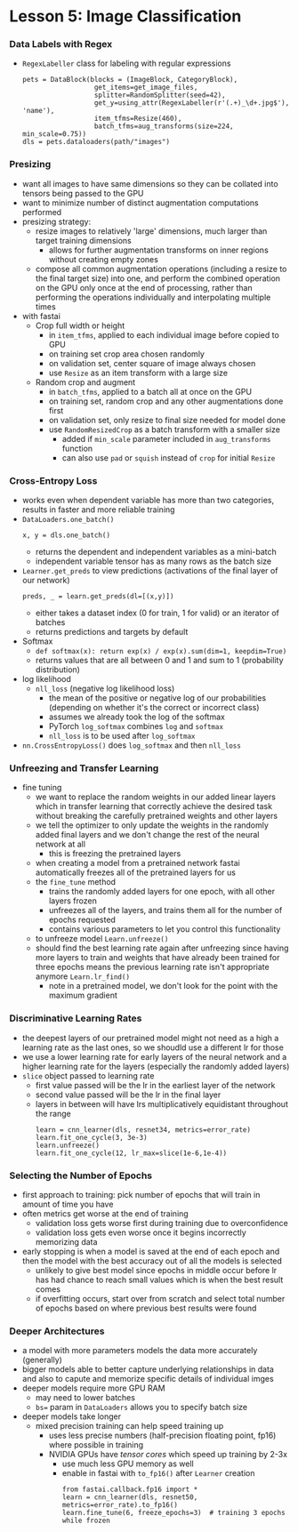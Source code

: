 # Lesson 5: Image Classification
### Data Labels with Regex
- `RegexLabeller` class for labeling with regular expressions
  ```
  pets = DataBlock(blocks = (ImageBlock, CategoryBlock),
                    get_items=get_image_files,
                    splitter=RandomSplitter(seed=42),
                    get_y=using_attr(RegexLabeller(r'(.+)_\d+.jpg$'), 'name'),
                    item_tfms=Resize(460),
                    batch_tfms=aug_transforms(size=224, min_scale=0.75))
  dls = pets.dataloaders(path/"images")
  ```
### Presizing
- want all images to have same dimensions so they can be collated into tensors being passed to the GPU
- want to minimize number of distinct augmentation computations performed
- presizing strategy:
  - resize images to relatively 'large' dimensions, much larger than target training dimensions
    - allows for further augmentation transforms on inner regions without creating empty zones
  - compose all common augmentation operations (including a resize to the final target size) into one, and perform the combined operation on the GPU only once at the end of processing, rather than performing the operations individually and interpolating multiple times
- with fastai
  - Crop full width or height
    - in `item_tfms`, applied to each individual image before copied to GPU
    - on training set crop area chosen randomly
    - on validation set, center square of image always chosen
    - use `Resize` as an item transform with a large size
  - Random crop and augment
    - in `batch_tfms`, applied to a batch all at once on the GPU
    - on training set, random crop and any other augmentations done first
    - on validation set, only resize to final size needed for model done
    - use `RandomResizedCrop` as a batch transform with a smaller size
      - added if `min_scale` parameter included in `aug_transforms` function
      - can also use `pad` or `squish` instead of `crop` for initial `Resize`

### Cross-Entropy Loss
- works even when dependent variable has more than two categories, results in faster and more reliable training
- `DataLoaders.one_batch()`
  ```
  x, y = dls.one_batch()
  ```
  - returns the dependent and independent variables as a mini-batch
  - independent variable tensor has as many rows as the batch size
- `Learner.get_preds` to view predictions (activations of the final layer of our network)
  ```
  preds, _ = learn.get_preds(dl=[(x,y)])
  ```
  - either takes a dataset index (0 for train, 1 for valid) or an iterator of batches
  - returns predictions and targets by default
- Softmax
  - `def softmax(x): return exp(x) / exp(x).sum(dim=1, keepdim=True)`
  - returns values that are all between 0 and 1 and sum to 1 (probability distribution)
- log likelihood
  - `nll_loss` (negative log likelihood loss)
    - the mean of the positive or negative log of our probabilities (depending on whether it's the correct or incorrect class)
    - assumes we already took the log of the softmax
    - PyTorch `log_softmax` combines `log` and `softmax`
    - `nll_loss` is to be used after `log_softmax`
- `nn.CrossEntropyLoss()` does `log_softmax` and then `nll_loss`

### Unfreezing and Transfer Learning
- fine tuning
  - we want to replace the random weights in our added linear layers which in transfer learning that correctly achieve the desired task without breaking the carefully pretrained weights and other layers
  - we tell the optimizer to only update the weights in the randomly added final layers and we don't change the rest of the neural network at all 
    - this is freezing the pretrained layers
  - when creating a model from a pretrained network fastai automatically freezes all of the pretrained layers for us
  - the `fine_tune` method
    - trains the randomly added layers for one epoch, with all other layers frozen
    - unfreezes all of the layers, and trains them all for the number of epochs requested
    - contains various parameters to let you control this functionality
  - to unfreeze model `Learn.unfreeze()`
  - should find the best learning rate again after unfreezing since having more layers to train and weights that have already been trained for three epochs means the previous learning rate isn't appropriate anymore `Learn.lr_find()`
    - note in a pretrained model, we don't look for the point with the maximum gradient

### Discriminative Learning Rates
- the deepest layers of our pretrained model might not need as a high a learning rate as the last ones, so we shoudld use a different lr for those
- we use a lower learning rate for early layers of the neural network and a higher learning rate for the layers (especially the randomly added layers)
- `slice` object passed to learning rate
  - first value passed will be the lr in the earliest layer of the network
  - second value passed will be the lr in the final layer
  - layers in between will have lrs multiplicatively equidistant throughout the range
    ```
    learn = cnn_learner(dls, resnet34, metrics=error_rate)
    learn.fit_one_cycle(3, 3e-3)
    learn.unfreeze()
    learn.fit_one_cycle(12, lr_max=slice(1e-6,1e-4))
    ```

### Selecting the Number of Epochs
- first approach to training: pick number of epochs that will train in amount of time you have
- often metrics get worse at the end of training
  - validation loss gets worse first during training due to overconfidence
  - validation loss gets even worse once it begins incorrectly memorizing data
- early stopping is when a model is saved at the end of each epoch and then the model with the best accuracy out of all the models is selected
  - unlikely to give best model since epochs in middle occur before lr has had chance to reach small values which is when the best result comes
  - if overfitting occurs, start over from scratch and select total number of epochs based on where previous best results were found

### Deeper Architectures
- a model with more parameters models the data more accurately (generally)
- bigger models able to better capture underlying relationships in data and also to capute and memorize specific details of individual imges
- deeper models require more GPU RAM
  - may need to lower batches
  - `bs=` param in `DataLoaders` allows you to specify batch size
- deeper models take longer
  - mixed precision training can help speed training up
    - uses less precise numbers (half-precision floating point, fp16) where possible in training
    - NVIDIA GPUs have *tensor cores* which speed up training by 2-3x
      - use much less GPU memory as well
      - enable in fastai with `to_fp16()` after `Learner` creation
        ```
        from fastai.callback.fp16 import *
        learn = cnn_learner(dls, resnet50, metrics=error_rate).to_fp16()
        learn.fine_tune(6, freeze_epochs=3)  # training 3 epochs while frozen
        ```
        
    
    
    
    
    
    
    
    
    
    
